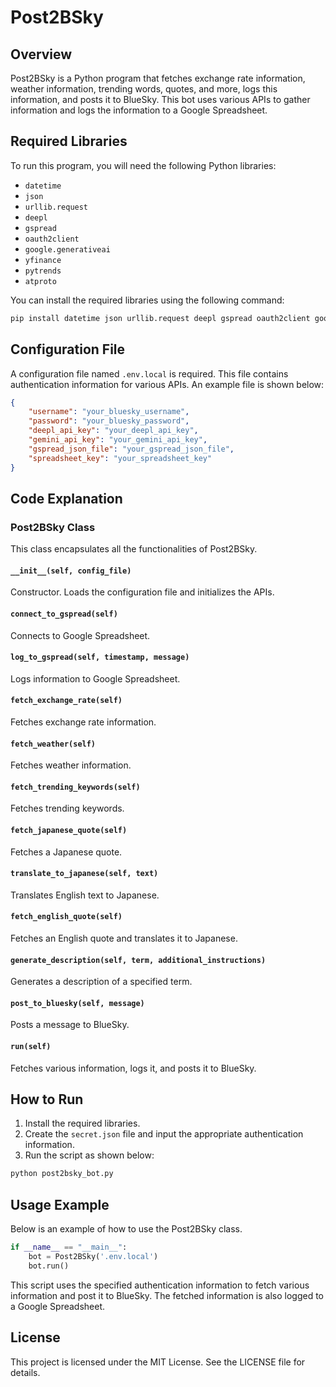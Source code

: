 
# Post2BSky

## Overview
Post2BSky is a Python program that fetches exchange rate information, weather information, trending words, quotes, and more, logs this information, and posts it to BlueSky. This bot uses various APIs to gather information and logs the information to a Google Spreadsheet.

## Required Libraries
To run this program, you will need the following Python libraries:

- `datetime`
- `json`
- `urllib.request`
- `deepl`
- `gspread`
- `oauth2client`
- `google.generativeai`
- `yfinance`
- `pytrends`
- `atproto`

You can install the required libraries using the following command:

```sh
pip install datetime json urllib.request deepl gspread oauth2client google-generativeai yfinance pytrends atproto
```

## Configuration File
A configuration file named `.env.local` is required. This file contains authentication information for various APIs. An example file is shown below:

```json
{
    "username": "your_bluesky_username",
    "password": "your_bluesky_password",
    "deepl_api_key": "your_deepl_api_key",
    "gemini_api_key": "your_gemini_api_key",
    "gspread_json_file": "your_gspread_json_file",
    "spreadsheet_key": "your_spreadsheet_key"
}
```

## Code Explanation

### Post2BSky Class
This class encapsulates all the functionalities of Post2BSky.

#### `__init__(self, config_file)`
Constructor. Loads the configuration file and initializes the APIs.

#### `connect_to_gspread(self)`
Connects to Google Spreadsheet.

#### `log_to_gspread(self, timestamp, message)`
Logs information to Google Spreadsheet.

#### `fetch_exchange_rate(self)`
Fetches exchange rate information.

#### `fetch_weather(self)`
Fetches weather information.

#### `fetch_trending_keywords(self)`
Fetches trending keywords.

#### `fetch_japanese_quote(self)`
Fetches a Japanese quote.

#### `translate_to_japanese(self, text)`
Translates English text to Japanese.

#### `fetch_english_quote(self)`
Fetches an English quote and translates it to Japanese.

#### `generate_description(self, term, additional_instructions)`
Generates a description of a specified term.

#### `post_to_bluesky(self, message)`
Posts a message to BlueSky.

#### `run(self)`
Fetches various information, logs it, and posts it to BlueSky.

## How to Run
1. Install the required libraries.
2. Create the `secret.json` file and input the appropriate authentication information.
3. Run the script as shown below:

```sh
python post2bsky_bot.py
```

## Usage Example
Below is an example of how to use the Post2BSky class.

```python
if __name__ == "__main__":
    bot = Post2BSky('.env.local')
    bot.run()
```

This script uses the specified authentication information to fetch various information and post it to BlueSky. The fetched information is also logged to a Google Spreadsheet.

## License
This project is licensed under the MIT License. See the LICENSE file for details.
